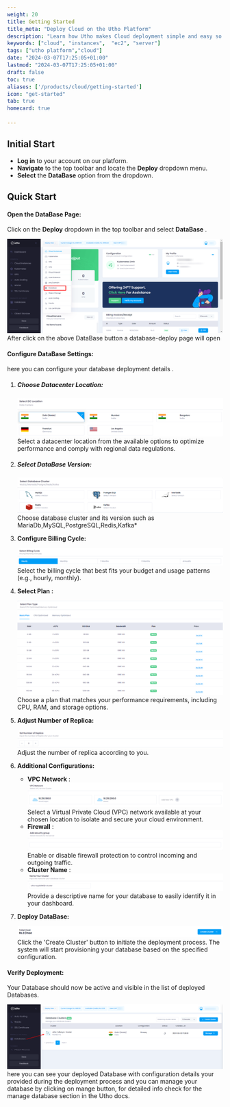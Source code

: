 ```yaml
---
weight: 20
title: Getting Started
title_meta: "Deploy Cloud on the Utho Platform"
description: "Learn how Utho makes Cloud deployment simple and easy so you easily anticipate your cloud infrastructure costs"
keywords: ["cloud", "instances",  "ec2", "server"]
tags: ["utho platform","cloud"]
date: "2024-03-07T17:25:05+01:00"
lastmod: "2024-03-07T17:25:05+01:00"
draft: false
toc: true
aliases: ['/products/cloud/getting-started']
icon: "get-started"
tab: true
homecard: true

---
```

## Initial Start

* **Log in** to your account on our platform.
* **Navigate** to the top toolbar and locate the **Deploy** dropdown menu.
* **Select** the **DataBase** option from the dropdown.

## Quick Start

#### Open the DataBase Page:

Click on the **Deploy** dropdown in the top toolbar and select  **DataBase** .

![Utho-db](image/Utho-db.png)After click on the above DataBase button a database-deploy page will open

#### Configure DataBase Settings:

here you can configure your database deployment details .

1. ##### Choose Datacenter Location:

   ![Utho-Manage-database-cluster-select-dc](image/Utho-Manage-database-cluster-select-dc.png)Select a datacenter location from the available options to optimize performance and comply with regional data regulations.
2. ##### Select DataBase Version:

   ![Utho-Manage-database-cluster-database-version](image/Utho-Manage-database-cluster-database-version.png)Choose database cluster and its version such as MariaDb,MySQL,PostgreSQL,Redis,Kafka*

3. **Configure Billing Cycle:**

   ![Utho-Manage-database-cluster-db-billing-cycle](image/Utho-Manage-database-cluster-db-billing-cycle.png)Select the billing cycle that best fits your budget and usage patterns (e.g., hourly, monthly).

4. ****Select Plan** :**

   ![Utho-Manage-database-cluster-db-plan-type](image/Utho-Manage-database-cluster-db-plan-type.png)Choose a plan that matches your performance requirements, including CPU, RAM, and storage options.

5. ****Adjust Number of Replica**:**

   ![Utho-Manage-database-cluster-replica](image/Utho-Manage-database-cluster-replica.png)Adjust the number of replica according to you.

6. ****Additional Configurations**:**

   * **VPC Network** : ![Utho-Manage-database-cluster-db-vpc](image/Utho-Manage-database-cluster-db-vpc.png)Select a Virtual Private Cloud (VPC) network available at your chosen location to isolate and secure your cloud environment.
   * **Firewall** : ![Utho-Manage-database-cluster-db-security](image/Utho-Manage-database-cluster-db-security.png)Enable or disable firewall protection to control incoming and outgoing traffic.
   <!-- * **Backup** : ![1718808883547](image/index/1718808883547.png)Enable or disable the backup option (note that enabling backups will incur an additional cost of 20% of the cloud cost). -->
   * **Cluster Name** : ![Utho-Manage-database-cluster-db-name](image/Utho-Manage-database-cluster-db-name.png)Provide a descriptive name for your database to easily identify it in your dashboard.
   <!-- * **Number of Servers** : ![1718808912339](image/index/1718808912339.png)Specify the number of cloud servers to deploy simultaneously with the same configuration. -->
<!-- 8. **Cost Summary:**

   ![1718808924088](image/index/1718808924088.png)Review the cost summary on the right side of the interface to see a detailed breakdown of the costs associated with your selected configuration.
9. **Apply Coupon:**

   ![1718808931230](image/index/1718808931230.png)If you have a coupon code, apply it to receive a discount on your deployment. -->
7. ****Deploy DataBase**:**

    ![Utho-Manage-database-cluster-db-button](image/Utho-Manage-database-cluster-db-button.png)Click the 'Create Cluster' button to initiate the deployment process. The system will start provisioning your database based on the specified configuration.

#### Verify Deployment:

Your Database should now be active and visible in the list of deployed Databases.

![Utho-database-cluster-mysql](image/Utho-database-cluster-mysql.png)here you can see your deployed Database with configuration details your provided during the deployment process and you can manage your database by clicking on mange button, for detailed info check for the manage database section in the Utho docs.
